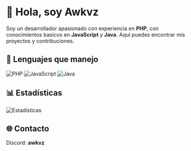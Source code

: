 # 👋 Hola, soy Awkvz

Soy un desarrollador apasionado con experiencia en **PHP**, con conocimientos basicos en **JavaScript** y **Java**. Aquí puedes encontrar mis proyectos y contribuciones.

## 🚀 Lenguajes que manejo
![PHP](https://img.shields.io/badge/PHP-777BB4?style=flat&logo=php&logoColor=white) 
![JavaScript](https://img.shields.io/badge/JavaScript-F7DF1E?style=flat&logo=javascript&logoColor=black) 
![Java](https://img.shields.io/badge/Java-ED8B00?style=flat&logo=java&logoColor=white) 

## 📊 Estadísticas
![Estadísticas](https://github-readme-stats.vercel.app/api?username=awkvz&bg_color=000000&title_color=8B4513&text_color=FFFFFF&icon_color=8B4513&border_color=8B4513)

## 🌐 Contacto
Discord: **awkvz**

